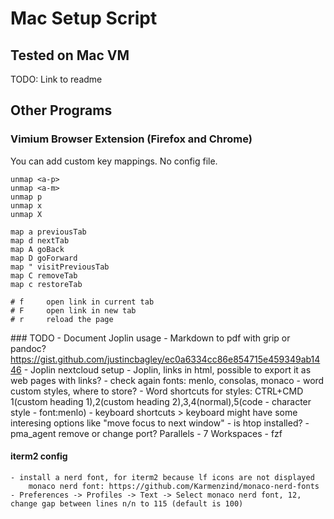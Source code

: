 # Mac Setup Script

## Tested on Mac VM
TODO: Link to readme

## Other Programs

### Vimium Browser Extension (Firefox and Chrome)
You can add custom key mappings. No config file.

    unmap <a-p>
    unmap <a-m>
    unmap p
    unmap x
    unmap X

    map a previousTab
    map d nextTab
    map A goBack
    map D goForward
    map " visitPreviousTab
    map C removeTab
    map c restoreTab

    # f     open link in current tab
    # F     open link in new tab
    # r     reload the page


### TODO
    - Document Joplin usage
    - Markdown to pdf with grip or pandoc? https://gist.github.com/justincbagley/ec0a6334cc86e854715e459349ab1446
    - Joplin nextcloud setup
    - Joplin, links in html, possible to export it as web pages with links?
    - check again fonts: menlo, consolas, monaco
    - word custom styles, where to store?
    - Word shortcuts for styles: CTRL+CMD 1(custom heading 1),2(custom heading 2),3,4(normal),5(code - character style - font:menlo)
    - keyboard shortcuts > keyboard might have some interesing options like "move focus to next window"
    - is htop installed?
    - pma_agent remove or change port? Parallels
    - 7 Workspaces
    - fzf

#### iterm2 config
    - install a nerd font, for iterm2 because lf icons are not displayed
        monaco nerd font: https://github.com/Karmenzind/monaco-nerd-fonts
    - Preferences -> Profiles -> Text -> Select monaco nerd font, 12, change gap between lines n/n to 115 (default is 100)

